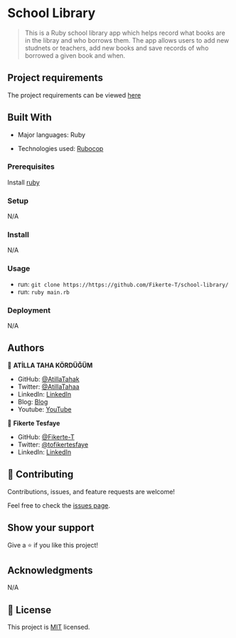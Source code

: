# School Library

> This is a Ruby school library app which helps record what books are in the libray and who borrows them. The app allows users to add new studnets or teachers, add new books and save records of who borrowed a given book and when.
## Project requirements

The project requirements can be viewed [here](https://github.com/microverseinc/curriculum-ruby/blob/main/oop/school_library_people.md)

## Built With

- Major languages: Ruby

- Technologies used: [Rubocop](https://rubocop.org/)


### Prerequisites

Install [ruby](https://www.ruby-lang.org/en/)

### Setup

N/A

### Install

N/A

### Usage

- run: `git clone https://https://github.com/Fikerte-T/school-library/`
- run: `ruby main.rb`

### Deployment

N/A

## Authors

👤 **ATİLLA TAHA KÖRDÜĞÜM**

- GitHub: [@AtillaTahak](https://github.com/AtillaTahak)
- Twitter: [@AtillaTahaa](https://twitter.com/AtillaTahaa)
- LinkedIn: [LinkedIn](https://www.linkedin.com/in/atilla-taha-k%C3%B6rd%C3%BC%C4%9F%C3%BCm-a93702186/)
- Blog: [Blog](https://github.com/AtillaTahak/school_library/blob/dev/atillataha.blogspot.com)
- Youtube: [YouTube](https://www.youtube.com/channel/UCmoD0x4Z9vdG2PCsI5p8FYg)

👤 **Fikerte Tesfaye**

- GitHub: [@Fikerte-T](https://github.com/Fikerte-T)
- Twitter: [@tofikertesfaye](https://twitter.com/tofikertesfaye)
- LinkedIn: [LinkedIn](https://www.linkedin.com/in/fikerte-tesfaye-a68337216/)


## 🤝 Contributing

Contributions, issues, and feature requests are welcome!

Feel free to check the [issues page](https://github.com/Fikerte-T/school-library/issues).

## Show your support

Give a ⭐️ if you like this project!

## Acknowledgments

N/A

## 📝 License

This project is [MIT](./license.md) licensed.
